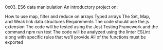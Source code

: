 0x03. ES6 data manipulation
An introductory project on:

How to use map, filter and reduce on arrays
Typed arrays
The Set, Map, and Weak link data structures
Requirements
The code should use the js extension
The code will be tested using the Jest Testing Framework and the command npm run test
The code will be analyzed using the linter ESLint along with specific rules that we’ll provide
All of the functions must be exported
